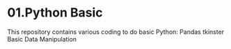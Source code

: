 # 01.Python Basic
 
 This repository contains various coding to do basic Python:
 Pandas
 tkinster
 Basic Data Manipulation
